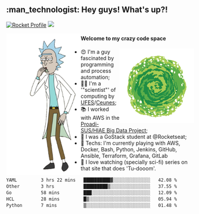 
<h2> :man_technologist: Hey guys! What's up?!</h2>
                                                                         
[![Rocket Profile](https://img.shields.io/static/v1?label=Rocketseat&message=Profile&colorA=purple&color=black&logo=Rocket&logoColor=white)](https://app.rocketseat.com.br/me/elyabe)
<a href="https://www.linkedin.com/in/elyabe/"><img src="https://img.shields.io/badge/LinkedIn-informational?logo=linkedin"/></a>

<img align='left' src="https://raw.githubusercontent.com/Elyabe/Elyabe/master/images/rick-dancing.gif" width='200'>

                       
#### Welcome to my crazy code space 
<img align='right' src="https://raw.githubusercontent.com/Elyabe/elyabe/master/images/portal-3.gif" width='200'>

- :heart_eyes: I'm a guy fascinated by programming and process automation; 
- :office_worker: I'm a '"scientist"' of computing by [UFES](http://ufes.br)/[Ceunes](http://ceunes.ufes.br);
- :books: I worked with AWS in the [Proadi-SUS/HIAE Big Data Project](https://www.einstein.br/responsabilidade-social/atuacao-com-o-ministerio-da-saude/proadi-sus);
- :rocket: I was a GoStack student at @Rocketseat;
- :green_heart: Techs: I'm currently playing with AWS, Docker, Bash, Python, Jenkins, GitHub, Ansible, Terraform, Grafana, GitLab
- :movie_camera: I love watching (specially sci-fi) series on that site that does 'Tu-dooom'.

<!--START_SECTION:waka-->

```txt
YAML         3 hrs 22 mins   ██████████▓░░░░░░░░░░░░░░   42.08 %
Other        3 hrs           █████████▒░░░░░░░░░░░░░░░   37.55 %
Go           58 mins         ███░░░░░░░░░░░░░░░░░░░░░░   12.09 %
HCL          28 mins         █▒░░░░░░░░░░░░░░░░░░░░░░░   05.94 %
Python       7 mins          ▒░░░░░░░░░░░░░░░░░░░░░░░░   01.48 %
```

<!--END_SECTION:waka-->
